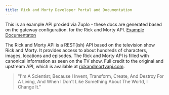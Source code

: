 ```yaml
---
title: Rick and Morty Developer Portal and Documentation
---
```


This is an example API proxied via Zuplo - these docs are generated based on the gateway configuration.  for the Rick and Morty API. 
[Example Documentaton](https://rickandmorty.zuplo.app/)

The Rick and Morty API is a REST(ish) API based on the television show Rick and Morty. It provides access to about hundreds of characters, images, locations and episodes. The Rick and Morty API is filled with canonical information as seen on the TV show. Full credit to the original and upstream API, which is available at [rickandmortyapi.com](https://rickandmortyapi.com).

>"I'm A Scientist; Because I Invent, Transform, Create, And Destroy For A Living, And When I Don't Like Something About The World, I Change It."

